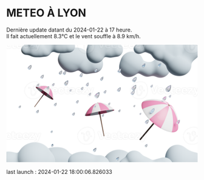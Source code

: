 # METEO À LYON

Dernière update datant du 2024-01-22 à 17 heure.  
Il fait actuellement 8.3°C et le vent souffle à 8.9 km/h.      

![](./.github/rain.png)

last launch : 2024-01-22 18:00:06.826033
